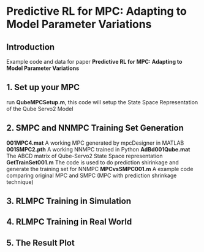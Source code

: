 # Predictive RL for MPC: Adapting to Model Parameter Variations
## Introduction
Example code and data for paper **Predictive RL for MPC: Adapting to Model Parameter Variations**

## 1. Set up your MPC
run **QubeMPCSetup.m**, this code will setup the State Space Representation of the Qube Servo2 Model

## 2. SMPC and NNMPC Training Set Generation
**001MPC4.mat** A working MPC generated by mpcDesigner in MATLAB
**001SMPC2.pth** A working NNMPC trained in Python
**AdBd001Qube.mat** The ABCD matrix of Qube-Servo2 State Space representation
**GetTrainSet001.m** The code is used to do prediction shirinkage and generate the training set for NNMPC
**MPCvsSMPC001.m** A example code comparing original MPC and SMPC (MPC with prediction shrinkage technique)




## 3. RLMPC Training in Simulation


## 4. RLMPC Training in Real World


## 5. The Result Plot
